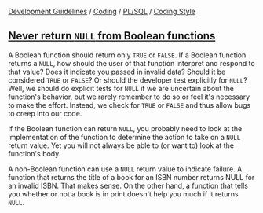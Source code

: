 [Development Guidelines](../../../../README.md) / [Coding](../../../../README.md#coding) / [PL/SQL](../../../../README.md#coding_pl_sql) / [Coding Style](../../../../doc/coding/pl_sql/coding_style.md)

## [Never return `NULL` from Boolean functions](../../../../doc/coding/pl_sql/coding_style.md#NeverNull)

A Boolean function should return only `TRUE` or `FALSE`. If a Boolean function returns a `NULL`, how should the user of that function interpret and respond to that value? Does it indicate you passed in invalid data? Should it be considered `TRUE` or `FALSE`? Or should the developer test explicitly for `NULL`? Well, we should do explicit tests for `NULL` if we are uncertain about the function's behavior, but we rarely remember to do so or feel it's necessary to make the effort. Instead, we check for `TRUE` or `FALSE` and thus allow bugs to creep into our code.

If the Boolean function can return `NULL`, you probably need to look at the implementation of the function to determine the action to take on a `NULL` return value. Yet you will not always be able to (or want to) look at the function's body.

A non-Boolean function can use a `NULL` return value to indicate failure. A function that returns the title of a book for an ISBN number returns NULL for an invalid ISBN. That makes sense. On the other hand, a function that tells you whether or not a book is in print doesn't help you much if it returns `NULL`.
